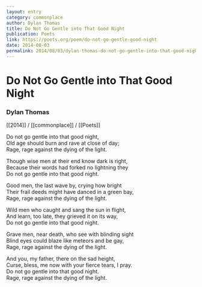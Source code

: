 ```yaml
---
layout: entry
category: commonplace
author: Dylan Thomas
title: Do Not Go Gentle into That Good Night
publication: Poets
link: https://poets.org/poem/do-not-go-gentle-good-night
date: 2014-08-03
permalink: 2014/08/03/dylan-thomas-do-not-go-gentle-into-that-good-night
---
```


# Do Not Go Gentle into That Good Night

### Dylan Thomas

[[2014]] / [[commonplace]] / [[Poets]]

Do not go gentle into that good night,
<br> Old age should burn and rave at close of day;
<br> Rage, rage against the dying of the light.

Though wise men at their end know dark is right,
<br> Because their words had forked no lightning they
<br> Do not go gentle into that good night.

Good men, the last wave by, crying how bright
<br> Their frail deeds might have danced in a green bay,
<br> Rage, rage against the dying of the light.

Wild men who caught and sang the sun in flight,
<br> And learn, too late, they grieved it on its way,
<br> Do not go gentle into that good night.

Grave men, near death, who see with blinding sight
<br> Blind eyes could blaze like meteors and be gay,   
<br> Rage, rage against the dying of the light.

And you, my father, there on the sad height,
<br> Curse, bless, me now with your fierce tears, I pray.
<br> Do not go gentle into that good night.
<br> Rage, rage against the dying of the light.
